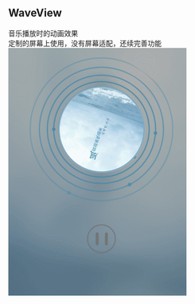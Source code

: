 ## WaveView
音乐播放时的动画效果  
定制的屏幕上使用，没有屏幕适配，还续完善功能   
![image](https://github.com/WKingdom/WaveView/blob/master/gif/record.gif)
